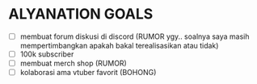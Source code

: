 # ALYANATION GOALS

- [ ] membuat forum diskusi di discord (RUMOR ygy.. soalnya saya masih mempertimbangkan apakah bakal terealisasikan atau tidak)
- [ ] 100k subscriber
- [ ] membuat merch shop (RUMOR)
- [ ] kolaborasi ama vtuber favorit (BOHONG)
